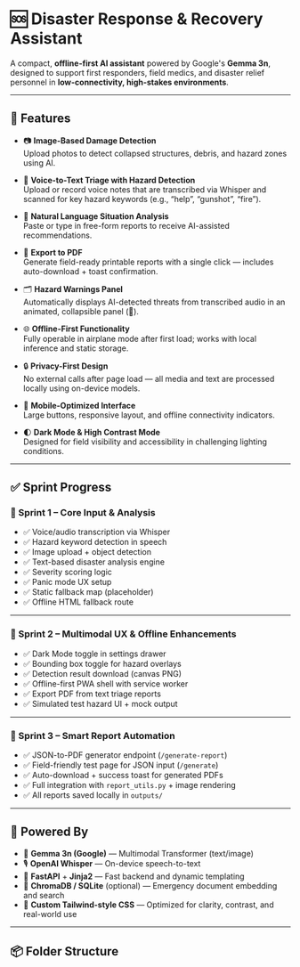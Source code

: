 # 🆘 Disaster Response & Recovery Assistant

A compact, **offline-first AI assistant** powered by Google's **Gemma 3n**, designed to support first responders, field medics, and disaster relief personnel in **low-connectivity, high-stakes environments**.

---

## 🚀 Features

- 📷 **Image-Based Damage Detection**  
  Upload photos to detect collapsed structures, debris, and hazard zones using AI.
  
- 🎤 **Voice-to-Text Triage with Hazard Detection**  
  Upload or record voice notes that are transcribed via Whisper and scanned for key hazard keywords (e.g., “help”, “gunshot”, “fire”).

- 📝 **Natural Language Situation Analysis**  
  Paste or type in free-form reports to receive AI-assisted recommendations.

- 📄 **Export to PDF**  
  Generate field-ready printable reports with a single click — includes auto-download + toast confirmation.

- 🗂️ **Hazard Warnings Panel**  
  Automatically displays AI-detected threats from transcribed audio in an animated, collapsible panel (🚨).

- 🌐 **Offline-First Functionality**  
  Fully operable in airplane mode after first load; works with local inference and static storage.

- 🔒 **Privacy-First Design**  
  No external calls after page load — all media and text are processed locally using on-device models.

- 📱 **Mobile-Optimized Interface**  
  Large buttons, responsive layout, and offline connectivity indicators.

- 🌓 **Dark Mode & High Contrast Mode**  
  Designed for field visibility and accessibility in challenging lighting conditions.

---

## ✅ Sprint Progress

### 🧩 Sprint 1 – Core Input & Analysis
- ✅ Voice/audio transcription via Whisper
- ✅ Hazard keyword detection in speech
- ✅ Image upload + object detection
- ✅ Text-based disaster analysis engine
- ✅ Severity scoring logic
- ✅ Panic mode UX setup
- ✅ Static fallback map (placeholder)
- ✅ Offline HTML fallback route

---

### 🧩 Sprint 2 – Multimodal UX & Offline Enhancements
- ✅ Dark Mode toggle in settings drawer
- ✅ Bounding box toggle for hazard overlays
- ✅ Detection result download (canvas PNG)
- ✅ Offline-first PWA shell with service worker
- ✅ Export PDF from text triage reports
- ✅ Simulated test hazard UI + mock output

---

### 🧩 Sprint 3 – Smart Report Automation
- ✅ JSON-to-PDF generator endpoint (`/generate-report`)
- ✅ Field-friendly test page for JSON input (`/generate`)
- ✅ Auto-download + success toast for generated PDFs
- ✅ Full integration with `report_utils.py` + image rendering
- ✅ All reports saved locally in `outputs/`

---

## 🧠 Powered By

- 🤖 **Gemma 3n (Google)** — Multimodal Transformer (text/image)
- 🎙️ **OpenAI Whisper** — On-device speech-to-text
- 🐍 **FastAPI** + **Jinja2** — Fast backend and dynamic templating
- 🧠 **ChromaDB / SQLite** (optional) — Emergency document embedding and search
- 🎨 **Custom Tailwind-style CSS** — Optimized for clarity, contrast, and real-world use

---

## 📦 Folder Structure







